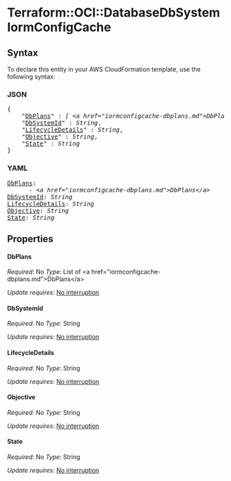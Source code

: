 # Terraform::OCI::DatabaseDbSystem IormConfigCache

## Syntax

To declare this entity in your AWS CloudFormation template, use the following syntax:

### JSON

<pre>
{
    "<a href="#dbplans" title="DbPlans">DbPlans</a>" : <i>[ &lt;a href=&#34;iormconfigcache-dbplans.md&#34;&gt;DbPlans&lt;/a&gt;, ... ]</i>,
    "<a href="#dbsystemid" title="DbSystemId">DbSystemId</a>" : <i>String</i>,
    "<a href="#lifecycledetails" title="LifecycleDetails">LifecycleDetails</a>" : <i>String</i>,
    "<a href="#objective" title="Objective">Objective</a>" : <i>String</i>,
    "<a href="#state" title="State">State</a>" : <i>String</i>
}
</pre>

### YAML

<pre>
<a href="#dbplans" title="DbPlans">DbPlans</a>: <i>
      - &lt;a href=&#34;iormconfigcache-dbplans.md&#34;&gt;DbPlans&lt;/a&gt;</i>
<a href="#dbsystemid" title="DbSystemId">DbSystemId</a>: <i>String</i>
<a href="#lifecycledetails" title="LifecycleDetails">LifecycleDetails</a>: <i>String</i>
<a href="#objective" title="Objective">Objective</a>: <i>String</i>
<a href="#state" title="State">State</a>: <i>String</i>
</pre>

## Properties

#### DbPlans

_Required_: No
_Type_: List of &lt;a href=&#34;iormconfigcache-dbplans.md&#34;&gt;DbPlans&lt;/a&gt;

_Update requires_: [No interruption](https://docs.aws.amazon.com/AWSCloudFormation/latest/UserGuide/using-cfn-updating-stacks-update-behaviors.html#update-no-interrupt)

#### DbSystemId

_Required_: No
_Type_: String

_Update requires_: [No interruption](https://docs.aws.amazon.com/AWSCloudFormation/latest/UserGuide/using-cfn-updating-stacks-update-behaviors.html#update-no-interrupt)

#### LifecycleDetails

_Required_: No
_Type_: String

_Update requires_: [No interruption](https://docs.aws.amazon.com/AWSCloudFormation/latest/UserGuide/using-cfn-updating-stacks-update-behaviors.html#update-no-interrupt)

#### Objective

_Required_: No
_Type_: String

_Update requires_: [No interruption](https://docs.aws.amazon.com/AWSCloudFormation/latest/UserGuide/using-cfn-updating-stacks-update-behaviors.html#update-no-interrupt)

#### State

_Required_: No
_Type_: String

_Update requires_: [No interruption](https://docs.aws.amazon.com/AWSCloudFormation/latest/UserGuide/using-cfn-updating-stacks-update-behaviors.html#update-no-interrupt)

